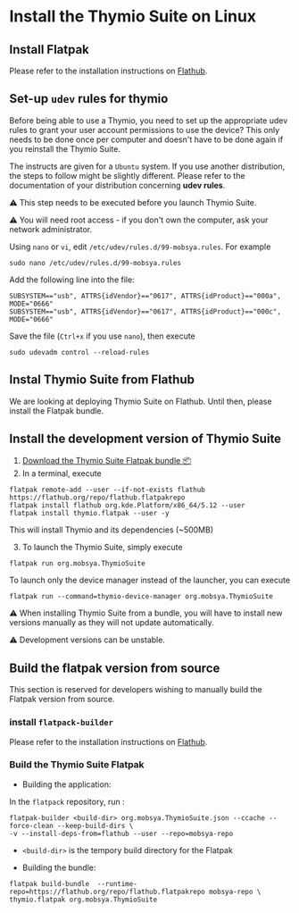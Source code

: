 # Install the Thymio Suite on Linux

## Install Flatpak

Please refer to the installation instructions on [Flathub](https://flatpak.org/setup/).

## Set-up `udev` rules for thymio

Before being able to use a Thymio, you need to set up the
appropriate udev rules to grant your user account permissions
to use the device? This only needs to be done once per computer and doesn't have to be
done again if you reinstall the Thymio Suite.

The instructs are given for a `Ubuntu` system.
If you use another distribution, the steps to follow might be
slightly different. Please refer to the documentation of your distribution concerning **udev rules**.


⚠️ This step needs to be executed before you launch Thymio Suite.

⚠️ You will need root access - if you don't own the computer, ask your network administrator.

Using `nano` or `vi`, edit `/etc/udev/rules.d/99-mobsya.rules`.
For example

`sudo nano /etc/udev/rules.d/99-mobsya.rules`

Add the following line into the file:

```
SUBSYSTEM=="usb", ATTRS{idVendor}=="0617", ATTRS{idProduct}=="000a", MODE="0666"
SUBSYSTEM=="usb", ATTRS{idVendor}=="0617", ATTRS{idProduct}=="000c", MODE="0666"
```

Save the file (`Ctrl+x` if you use `nano`), then execute

```
sudo udevadm control --reload-rules
```

## Instal Thymio Suite from Flathub

We are looking at deploying Thymio Suite on Flathub.
Until then, please install the Flatpak bundle.

## Install the development version of Thymio Suite


1. [Download the Thymio Suite Flatpak bundle 📦 ](https://github.com/Mobsya/aseba/releases/download/nightly/thymio-suite.flatpak)
2. In a terminal, execute

```
flatpak remote-add --user --if-not-exists flathub https://flathub.org/repo/flathub.flatpakrepo  
flatpak install flathub org.kde.Platform/x86_64/5.12 --user
flatpak install thymio.flatpak --user -y
```

This will install Thymio and its dependencies (~500MB)

3. To launch the Thymio Suite, simply execute

```
flatpak run org.mobsya.ThymioSuite
```

To launch only the device manager instead of the launcher,
you can execute

```
flatpak run --command=thymio-device-manager org.mobsya.ThymioSuite
```

⚠️ When installing Thymio Suite from a bundle, you will have to install
new versions manually as they will not update automatically.

⚠️ Development versions can be unstable.

## Build the flatpak version from source

This section is reserved for developers wishing to manually
build the Flatpak version from source.

### install `flatpack-builder`

Please refer to the installation instructions on [Flathub](https://flatpak.org/setup/).

### Build the Thymio Suite Flatpak

* Building the application:

In the `flatpack` repository, run :
```
flatpak-builder <build-dir> org.mobsya.ThymioSuite.json --ccache --force-clean --keep-build-dirs \
-v --install-deps-from=flathub --user --repo=mobsya-repo
```

*  `<build-dir>` is the tempory build directory for the Flatpak

* Building the bundle:

```
flatpak build-bundle  --runtime-repo=https://flathub.org/repo/flathub.flatpakrepo mobsya-repo \
thymio.flatpak org.mobsya.ThymioSuite
```
